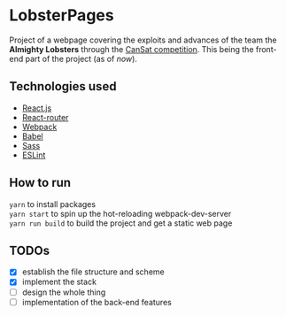 # LobsterPages

Project of a webpage covering the exploits and advances of the team the **Almighty Lobsters** through the [CanSat competition](http://www.esero.scientica.cz/cansat).
This being the front-end part of the project (as of *now*).

## Technologies used

* [React.js](https://facebook.github.io/react/)
* [React-router](https://github.com/ReactTraining/react-router)
* [Webpack](https://webpack.github.io/)
* [Babel](https://github.com/babel/babel)
* [Sass](http://sass-lang.com/)
* [ESLint](http://eslint.org/)

## How to run

`yarn` to install packages <br>
`yarn start` to spin up the hot-reloading webpack-dev-server <br>
`yarn run build` to build the project and get a static web page

## TODOs

* [x] establish the file structure and scheme
* [x] implement the stack
* [ ] design the whole thing
* [ ] implementation of the back-end features